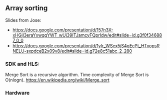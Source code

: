## Array sorting


Slides from Jose:
* https://docs.google.com/presentation/d/157n3X-xHGjI3eraYxwqqYWT_wUj39ITJamcyFQprIdw/edit#slide=id.g3f0f346887_0_0
* https://docs.google.com/presentation/d/1ylr_WSex5jS4qEcPt_HTxopsRNELU-sxpdceB2x09v8/edit#slide=id.g72e8c51abc_2_280


### SDK and HLS:

Merge Sort is a recursive algorithm. Time complexity of Merge Sort is O(nlogn).
https://en.wikipedia.org/wiki/Merge_sort



### Hardware
